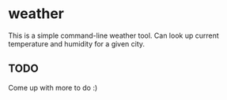 # weather

This is a simple command-line weather tool. Can look up current temperature and humidity for a given city.

## TODO

Come up with more to do :)
